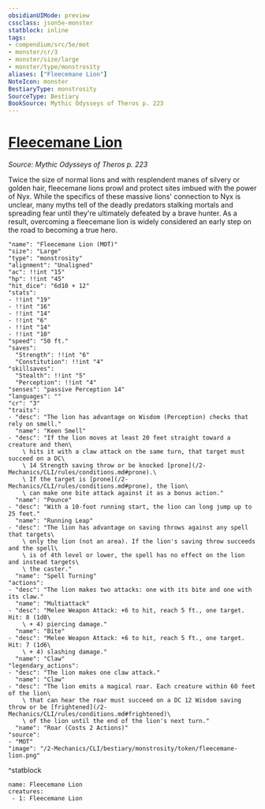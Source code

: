 ```yaml
---
obsidianUIMode: preview
cssclass: json5e-monster
statblock: inline
tags:
- compendium/src/5e/mot
- monster/cr/3
- monster/size/large
- monster/type/monstrosity
aliases: ["Fleecemane Lion"]
NoteIcon: monster
BestiaryType: monstrosity
SourceType: Bestiary
BookSource: Mythic Odysseys of Theros p. 223
---
```

# [Fleecemane Lion](2-Mechanics/CLI/bestiary/monstrosity/fleecemane-lion-mot.md)
*Source: Mythic Odysseys of Theros p. 223*  

Twice the size of normal lions and with resplendent manes of silvery or golden hair, fleecemane lions prowl and protect sites imbued with the power of Nyx. While the specifics of these massive lions' connection to Nyx is unclear, many myths tell of the deadly predators stalking mortals and spreading fear until they're ultimately defeated by a brave hunter. As a result, overcoming a fleecemane lion is widely considered an early step on the road to becoming a true hero.

```statblock
"name": "Fleecemane Lion (MOT)"
"size": "Large"
"type": "monstrosity"
"alignment": "Unaligned"
"ac": !!int "15"
"hp": !!int "45"
"hit_dice": "6d10 + 12"
"stats":
- !!int "19"
- !!int "16"
- !!int "14"
- !!int "6"
- !!int "14"
- !!int "10"
"speed": "50 ft."
"saves":
  "Strength": !!int "6"
  "Constitution": !!int "4"
"skillsaves":
  "Stealth": !!int "5"
  "Perception": !!int "4"
"senses": "passive Perception 14"
"languages": ""
"cr": "3"
"traits":
- "desc": "The lion has advantage on Wisdom (Perception) checks that rely on smell."
  "name": "Keen Smell"
- "desc": "If the lion moves at least 20 feet straight toward a creature and then\
    \ hits it with a claw attack on the same turn, that target must succeed on a DC\
    \ 14 Strength saving throw or be knocked [prone](/2-Mechanics/CLI/rules/conditions.md#prone).\
    \ If the target is [prone](/2-Mechanics/CLI/rules/conditions.md#prone), the lion\
    \ can make one bite attack against it as a bonus action."
  "name": "Pounce"
- "desc": "With a 10-foot running start, the lion can long jump up to 25 feet."
  "name": "Running Leap"
- "desc": "The lion has advantage on saving throws against any spell that targets\
    \ only the lion (not an area). If the lion's saving throw succeeds and the spell\
    \ is of 4th level or lower, the spell has no effect on the lion and instead targets\
    \ the caster."
  "name": "Spell Turning"
"actions":
- "desc": "The lion makes two attacks: one with its bite and one with its claw."
  "name": "Multiattack"
- "desc": "Melee Weapon Attack: +6 to hit, reach 5 ft., one target. Hit: 8 (1d8\
    \ + 4) piercing damage."
  "name": "Bite"
- "desc": "Melee Weapon Attack: +6 to hit, reach 5 ft., one target. Hit: 7 (1d6\
    \ + 4) slashing damage."
  "name": "Claw"
"legendary_actions":
- "desc": "The lion makes one claw attack."
  "name": "Claw"
- "desc": "The lion emits a magical roar. Each creature within 60 feet of the lion\
    \ that can hear the roar must succeed on a DC 12 Wisdom saving throw or be [frightened](/2-Mechanics/CLI/rules/conditions.md#frightened)\
    \ of the lion until the end of the lion's next turn."
  "name": "Roar (Costs 2 Actions)"
"source":
- "MOT"
"image": "/2-Mechanics/CLI/bestiary/monstrosity/token/fleecemane-lion.png"
```
^statblock

```encounter-table
name: Fleecemane Lion
creatures:
 - 1: Fleecemane Lion
```